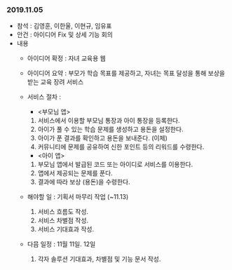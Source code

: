
### 2019.11.05
- 참석 : 김영훈, 이한울, 이현규, 임유표
- 안건 : 아이디어 Fix 및 상세 기능 회의
- 내용
  - 아이디어 확정 : 자녀 교육용 웹
  - 아이디어 요약 : 부모가 학습 목표를 제공하고, 자녀는 목표 달성을 통해 보상을 받는 교육 장려 서비스
  
  - 서비스 절차 : 
    - <부모님 앱>
    1. 서비스에서 이용할 부모님 통장과 아이 통장을 등록한다. 
    2. 아이가 풀 수 있는 학습 문제를 생성하고 용돈을 설정한다.
    3. 아이가 푼 결과를 확인하고 용돈을 보내준다. (이체)
    4. 커뮤니티에 문제를 공유하여 신한 포인트 등의 리워드를 수령한다.

    - <아이 앱>
    1. 부모님 앱에서 발급된 코드 또는 아이디로 서비스를 이용한다.
    2. 앱에서 제공되는 문제를 푼다.
    3. 결과에 따라 보상 (용돈)을 수령한다.
  
  - 해야할 일 : 기획서 마무리 작업 (~11.13)
    1. 서비스 흐름도 작성.
    2. 서비스 차별점 작성.
    3. 서비스 기대효과 작성.
    
  - 다믐 일정 : 11월 11일. 12일
    1. 각자 솔루션 기대효과, 차별점 및 기능 문서 작성.
